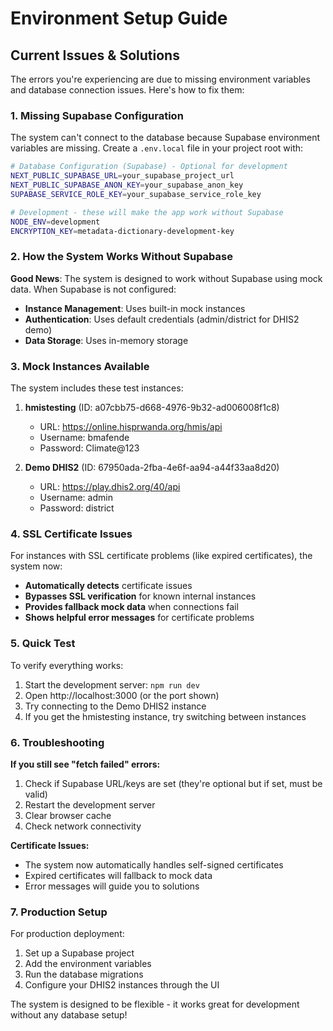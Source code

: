 # Environment Setup Guide

## Current Issues & Solutions

The errors you're experiencing are due to missing environment variables and database connection issues. Here's how to fix them:

### 1. Missing Supabase Configuration

The system can't connect to the database because Supabase environment variables are missing. Create a `.env.local` file in your project root with:

```bash
# Database Configuration (Supabase) - Optional for development
NEXT_PUBLIC_SUPABASE_URL=your_supabase_project_url
NEXT_PUBLIC_SUPABASE_ANON_KEY=your_supabase_anon_key
SUPABASE_SERVICE_ROLE_KEY=your_supabase_service_role_key

# Development - these will make the app work without Supabase
NODE_ENV=development
ENCRYPTION_KEY=metadata-dictionary-development-key
```

### 2. How the System Works Without Supabase

**Good News**: The system is designed to work without Supabase using mock data. When Supabase is not configured:

- **Instance Management**: Uses built-in mock instances
- **Authentication**: Uses default credentials (admin/district for DHIS2 demo)
- **Data Storage**: Uses in-memory storage

### 3. Mock Instances Available

The system includes these test instances:

1. **hmistesting** (ID: a07cbb75-d668-4976-9b32-ad006008f1c8)
   - URL: https://online.hisprwanda.org/hmis/api
   - Username: bmafende
   - Password: Climate@123

2. **Demo DHIS2** (ID: 67950ada-2fba-4e6f-aa94-a44f33aa8d20)
   - URL: https://play.dhis2.org/40/api
   - Username: admin
   - Password: district

### 4. SSL Certificate Issues

For instances with SSL certificate problems (like expired certificates), the system now:

- **Automatically detects** certificate issues
- **Bypasses SSL verification** for known internal instances
- **Provides fallback mock data** when connections fail
- **Shows helpful error messages** for certificate problems

### 5. Quick Test

To verify everything works:

1. Start the development server: `npm run dev`
2. Open http://localhost:3000 (or the port shown)
3. Try connecting to the Demo DHIS2 instance
4. If you get the hmistesting instance, try switching between instances

### 6. Troubleshooting

**If you still see "fetch failed" errors:**

1. Check if Supabase URL/keys are set (they're optional but if set, must be valid)
2. Restart the development server
3. Clear browser cache
4. Check network connectivity

**Certificate Issues:**

- The system now automatically handles self-signed certificates
- Expired certificates will fallback to mock data
- Error messages will guide you to solutions

### 7. Production Setup

For production deployment:

1. Set up a Supabase project
2. Add the environment variables
3. Run the database migrations
4. Configure your DHIS2 instances through the UI

The system is designed to be flexible - it works great for development without any database setup! 